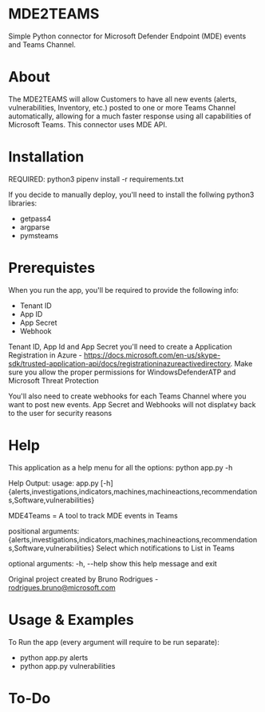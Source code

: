 # MDE2TEAMS #
Simple Python connector for Microsoft Defender Endpoint (MDE) events and Teams Channel.

# About
The MDE2TEAMS will allow Customers to have all new events (alerts, vulnerabilities, Inventory, etc.) posted to one or more Teams Channel automatically, allowing for a much faster response using all capabilities of Microsoft Teams. This connector uses MDE API.

# Installation
REQUIRED: python3
pipenv install -r requirements.txt

If you decide to manually deploy, you'll need to install the follwing python3 libraries:
- getpass4
- argparse
- pymsteams

# Prerequistes
When you run the app, you'll be required to provide the following info:
- Tenant ID
- App ID
- App Secret
- Webhook

Tenant ID, App Id and App Secret you'll need to create a Application Registration in Azure - https://docs.microsoft.com/en-us/skype-sdk/trusted-application-api/docs/registrationinazureactivedirectory. Make sure you allow the proper permissions for WindowsDefenderATP and Microsoft Threat Protection

You'll also need to create webhooks for each Teams Channel where you want to post new events. App Secret and Webhooks will not displat«y back to the user for security reasons

# Help
This application as a help menu for all the options:
python app.py -h

Help Output:
usage: app.py [-h] {alerts,investigations,indicators,machines,machineactions,recommendations,Software,vulnerabilities}

MDE4Teams = A tool to track MDE events in Teams

positional arguments:
  {alerts,investigations,indicators,machines,machineactions,recommendations,Software,vulnerabilities}
                        Select which notifications to List in Teams

optional arguments:
  -h, --help            show this help message and exit

Original project created by Bruno Rodrigues - rodrigues.bruno@microsoft.com

# Usage & Examples
To Run the app (every argument will require to be run separate):
- python app.py alerts
- python app.py vulnerabilities

# To-Do

